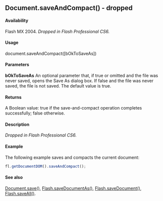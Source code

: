 ## Document.saveAndCompact() - dropped

#### Availability

Flash MX 2004. *Dropped in Flash Professional CS6.*

#### Usage

document.saveAndCompact([bOkToSaveAs])

#### Parameters

**bOkToSaveAs** An optional parameter that, if true or omitted and the file was never saved, opens the Save As dialog box. If false and the file was never saved, the file is not saved. The default value is true.

#### Returns

A Boolean value: true if the save-and-compact operation completes successfully; false otherwise.

#### Description

*Dropped in Flash Professional CS6.*

#### Example

The following example saves and compacts the current document:

```javascript
fl.getDocumentDOM().saveAndCompact();
```

#### See also

[Document.save()](../Document_object/Document370.md), [Flash.saveDocumentAs()](../Flash_object/Flash65.md), [Flash.saveDocument()](../Flash_object/Flash64.md), [Flash.saveAll()](../Flash_object/Flash63.md).
